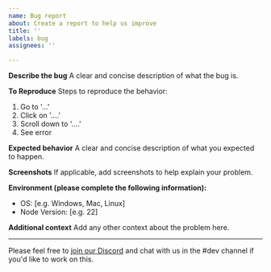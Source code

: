 ```yaml
---
name: Bug report
about: Create a report to help us improve
title: ''
labels: bug
assignees: ''

---
```


**Describe the bug**
A clear and concise description of what the bug is.

**To Reproduce**
Steps to reproduce the behavior:
1. Go to '...'
2. Click on '....'
3. Scroll down to '....'
4. See error

**Expected behavior**
A clear and concise description of what you expected to happen.

**Screenshots**
If applicable, add screenshots to help explain your problem.

**Environment (please complete the following information):**
 - OS: [e.g. Windows, Mac, Linux]
 - Node Version: [e.g. 22]

**Additional context**
Add any other context about the problem here.

---

Please feel free to [join our Discord](https://discord.gg/6HkyNKR) and chat with us in the #dev channel if you'd like to work on this.
